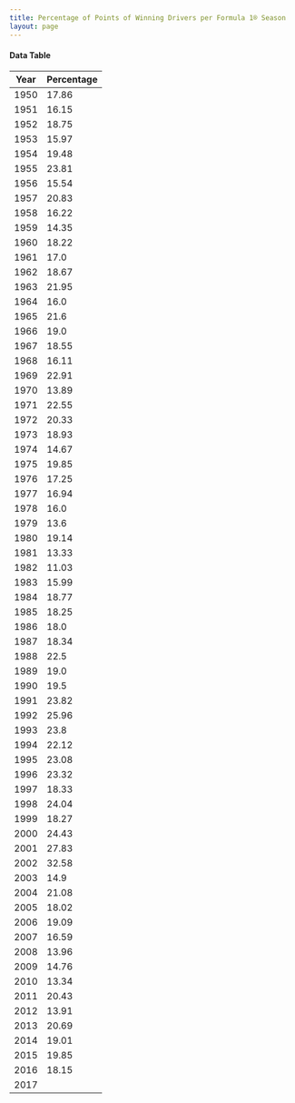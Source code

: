 ```yaml
---
title: Percentage of Points of Winning Drivers per Formula 1® Season
layout: page
---
```




<canvas id="chart" width="400" height="200"></canvas>
<script>
var data = {
    "datasets": [
        {
            "backgroundColor": "#f3a935",
            "borderColor": "#f68639",
            "borderWidth": 1,
            "data": [
                17,
                16,
                18,
                15,
                19,
                23,
                15,
                20,
                16,
                14,
                18,
                17,
                18,
                21,
                16,
                21,
                19,
                18,
                16,
                22,
                13,
                22,
                20,
                18,
                14,
                19,
                17,
                16,
                16,
                13,
                19,
                13,
                11,
                15,
                18,
                18,
                18,
                18,
                22,
                19,
                19,
                23,
                25,
                23,
                22,
                23,
                23,
                18,
                24,
                18,
                24,
                27,
                32,
                14,
                21,
                18,
                19,
                16,
                13,
                14,
                13,
                20,
                13,
                20,
                19,
                19,
                18
            ],
            "label": "Percentage"
        }
    ],
    "labels": [
        "1950",
        "1951",
        "1952",
        "1953",
        "1954",
        "1955",
        "1956",
        "1957",
        "1958",
        "1959",
        "1960",
        "1961",
        "1962",
        "1963",
        "1964",
        "1965",
        "1966",
        "1967",
        "1968",
        "1969",
        "1970",
        "1971",
        "1972",
        "1973",
        "1974",
        "1975",
        "1976",
        "1977",
        "1978",
        "1979",
        "1980",
        "1981",
        "1982",
        "1983",
        "1984",
        "1985",
        "1986",
        "1987",
        "1988",
        "1989",
        "1990",
        "1991",
        "1992",
        "1993",
        "1994",
        "1995",
        "1996",
        "1997",
        "1998",
        "1999",
        "2000",
        "2001",
        "2002",
        "2003",
        "2004",
        "2005",
        "2006",
        "2007",
        "2008",
        "2009",
        "2010",
        "2011",
        "2012",
        "2013",
        "2014",
        "2015",
        "2016",
        "2017"
    ]
};
var options = {
  legend: {
    display: false
  },
  scales: {
    xAxes: [{
      ticks: {
        beginAtZero: true
      }
    }],
    yAxes: [{
      ticks: {
        beginAtZero: true
      }
    }]
  }
};
new Chart("chart", {
    data: data,
    type: 'bar',
    options: options
});
</script>

#### Data Table

| Year | Percentage |
|--|--|
| 1950 | 17.86 |
| 1951 | 16.15 |
| 1952 | 18.75 |
| 1953 | 15.97 |
| 1954 | 19.48 |
| 1955 | 23.81 |
| 1956 | 15.54 |
| 1957 | 20.83 |
| 1958 | 16.22 |
| 1959 | 14.35 |
| 1960 | 18.22 |
| 1961 | 17.0 |
| 1962 | 18.67 |
| 1963 | 21.95 |
| 1964 | 16.0 |
| 1965 | 21.6 |
| 1966 | 19.0 |
| 1967 | 18.55 |
| 1968 | 16.11 |
| 1969 | 22.91 |
| 1970 | 13.89 |
| 1971 | 22.55 |
| 1972 | 20.33 |
| 1973 | 18.93 |
| 1974 | 14.67 |
| 1975 | 19.85 |
| 1976 | 17.25 |
| 1977 | 16.94 |
| 1978 | 16.0 |
| 1979 | 13.6 |
| 1980 | 19.14 |
| 1981 | 13.33 |
| 1982 | 11.03 |
| 1983 | 15.99 |
| 1984 | 18.77 |
| 1985 | 18.25 |
| 1986 | 18.0 |
| 1987 | 18.34 |
| 1988 | 22.5 |
| 1989 | 19.0 |
| 1990 | 19.5 |
| 1991 | 23.82 |
| 1992 | 25.96 |
| 1993 | 23.8 |
| 1994 | 22.12 |
| 1995 | 23.08 |
| 1996 | 23.32 |
| 1997 | 18.33 |
| 1998 | 24.04 |
| 1999 | 18.27 |
| 2000 | 24.43 |
| 2001 | 27.83 |
| 2002 | 32.58 |
| 2003 | 14.9 |
| 2004 | 21.08 |
| 2005 | 18.02 |
| 2006 | 19.09 |
| 2007 | 16.59 |
| 2008 | 13.96 |
| 2009 | 14.76 |
| 2010 | 13.34 |
| 2011 | 20.43 |
| 2012 | 13.91 |
| 2013 | 20.69 |
| 2014 | 19.01 |
| 2015 | 19.85 |
| 2016 | 18.15 |
| 2017 |
